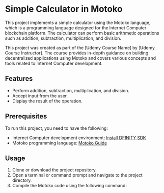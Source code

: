 # Simple Calculator in Motoko

This project implements a simple calculator using the Motoko language, which is a programming language designed for the Internet Computer blockchain platform. The calculator can perform basic arithmetic operations such as addition, subtraction, multiplication, and division.

This project was created as part of the [Udemy Course Name] by [Udemy Course Instructor]. The course provides in-depth guidance on building decentralized applications using Motoko and covers various concepts and tools related to Internet Computer development.

## Features

- Perform addition, subtraction, multiplication, and division.
- Accept input from the user.
- Display the result of the operation.

## Prerequisites

To run this project, you need to have the following:

- Internet Computer development environment: [Install DFINITY SDK](https://sdk.dfinity.org/docs/download.html)
- Motoko programming language: [Motoko Guide](https://sdk.dfinity.org/docs/language-guide/motoko.html)

## Usage

1. Clone or download the project repository.
2. Open a terminal or command prompt and navigate to the project directory.
3. Compile the Motoko code using the following command:
